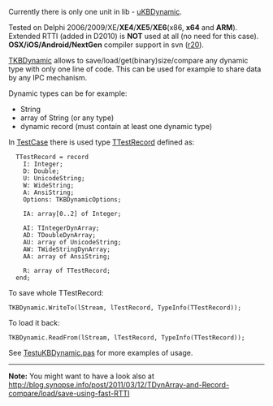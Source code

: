Currently there is only one unit in lib - [uKBDynamic](http://code.google.com/p/kblib/source/browse/trunk/Sources/uKBDynamic.pas).

Tested on Delphi 2006/2009/XE/**XE4**/**XE5**/**XE6**(x86, **x64** and **ARM**). Extended RTTI (added in D2010) is **NOT** used at all (no need for this case). **OSX/iOS/Android/NextGen** compiler support in svn ([r20](https://code.google.com/p/kblib/source/detail?r=20)).

[TKBDynamic](http://code.google.com/p/kblib/source/browse/trunk/Sources/uKBDynamic.pas) allows to save/load/get(binary)size/compare any dynamic type with only one line of code. This can be used for example to share data by any IPC mechanism.

Dynamic types can be for example:
  * String
  * array of String (or any type)
  * dynamic record (must contain at least one dynamic type)

In [TestCase](http://code.google.com/p/kblib/source/browse/trunk/Tests/TestuKBDynamic.pas) there is used type [TTestRecord](http://code.google.com/p/kblib/source/browse/trunk/Tests/TestuKBDynamic.pas#36) defined as:
```
  TTestRecord = record
    I: Integer;
    D: Double;
    U: UnicodeString;
    W: WideString;
    A: AnsiString;
    Options: TKBDynamicOptions;

    IA: array[0..2] of Integer;

    AI: TIntegerDynArray;
    AD: TDoubleDynArray;
    AU: array of UnicodeString;
    AW: TWideStringDynArray;
    AA: array of AnsiString;

    R: array of TTestRecord;
  end;
```
To save whole TTestRecord:
```
TKBDynamic.WriteTo(lStream, lTestRecord, TypeInfo(TTestRecord));
```

To load it back:
```
TKBDynamic.ReadFrom(lStream, lTestRecord, TypeInfo(TTestRecord));
```

See [TestuKBDynamic.pas](http://code.google.com/p/kblib/source/browse/trunk/Tests/TestuKBDynamic.pas) for more examples of usage.

---
**Note:**
You might want to have a look also at http://blog.synopse.info/post/2011/03/12/TDynArray-and-Record-compare/load/save-using-fast-RTTI